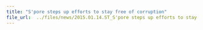 ```yaml
---
title: "S'pore steps up efforts to stay free of corruption"
file_url:  ../files/news/2015.01.14.ST_S'pore steps up efforts to stay free of corruption.pdf
---
```

